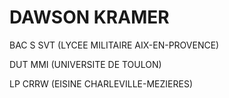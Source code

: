 
# DAWSON KRAMER

BAC S SVT (LYCEE MILITAIRE AIX-EN-PROVENCE)  

DUT MMI (UNIVERSITE DE TOULON)  

LP CRRW (EISINE CHARLEVILLE-MEZIERES)  

